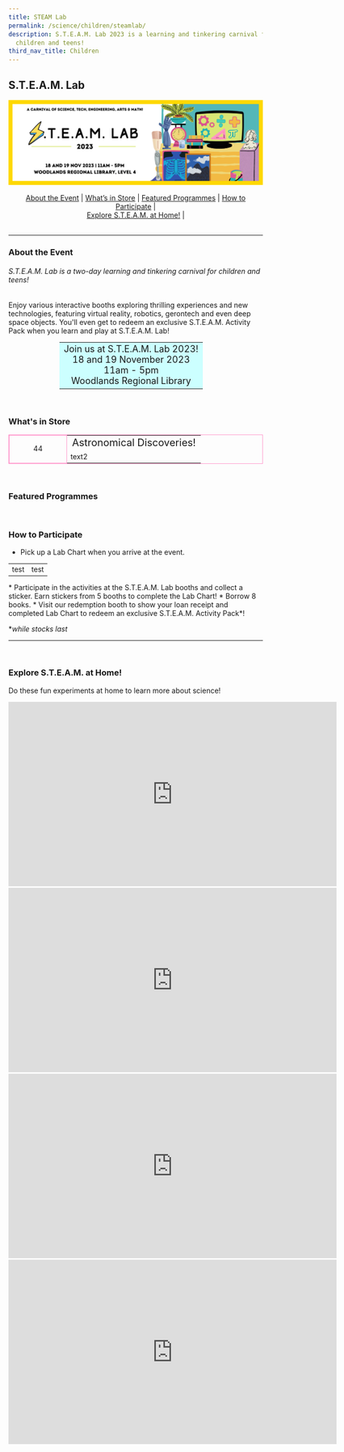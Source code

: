 ```yaml
---
title: STEAM Lab
permalink: /science/children/steamlab/
description: S.T.E.A.M. Lab 2023 is a learning and tinkering carnival for all
  children and teens!
third_nav_title: Children
---
```

<style type="text/css">
/* Links */
.content a { color: #322987; }
.content a:focus,
.content a:hover { color: #28216c; }

/* Button Outline */
.bp-button { padding-left: 1.5rem; padding-right: 1.5rem; }
.bp-button.is-primary-outline { border: 1px solid #322987; color: #322987; background-color: transparent; text-decoration: none; }
.bp-button.is-primary-outline:focus,
.bp-button.is-primary-outline:hover { border: 1px solid #322987; color: #cff2e8; background-color: #322987; text-decoration: none; }

/* Responsive Iframe */
.responsive-iframe { position: absolute; top: 0; left: 0; bottom: 0; right: 0; width: 100%; height: 100%; }
.responsive-iframe-container { position: relative; overflow: hidden; width: 100%; }
.responsive-iframe-container.ratio-16by9 { padding-top: 56.25%; }
.responsive-iframe-container.ratio-4by3 { padding-top: 75%; }
.responsive-iframe-container.ratio-3by2 { padding-top: 66.66%; }
.responsive-iframe-container.ratio-1by1 { padding-top: 100%; }
</style>

## **S.T.E.A.M. Lab**
![Banner for Steam Lab 2023](/images/steam%20lab%202023.png)

<center><a href="#about">About the Event</a> | <a href="“#booths”">What’s in Store</a> | <a href="“#programmes”">Featured Programmes</a> | <a href="“#participate”">How to Participate</a> | <br><a href="“#at-home”">Explore S.T.E.A.M. at Home!</a> |</center>
<span style="visibility: hidden"><a id="about">about</a></span>

---
### About the Event

###### S.T.E.A.M. Lab is a two-day learning and tinkering carnival for children and teens!

Enjoy various interactive booths exploring thrilling experiences and new technologies, featuring virtual reality, robotics, gerontech and even deep space objects. You'll even get to redeem an exclusive S.T.E.A.M. Activity Pack when you learn and play at S.T.E.A.M. Lab!

<center><table style="width:60%;">
<tbody>
<tr>
<td style="text-align: center; font-size:18px; background-color: #CCFFFF; font-weight:nn">Join us at S.T.E.A.M. Lab 2023!<br>
18 and 19 November 2023<br>
11am - 5pm<br>
Woodlands Regional Library</td>
</tr>
</tbody>
</table></center>

<span style="visibility: hidden"><a id="booths">booth</a></span>
### What's in Store

<table style="text-align: center; border: 1px solid #FF99CC">
<tbody>
<tr>
<td rowspan="2" style="border: 1px solid #FF99CC; text-align: center; width: 30%">44</td>
<td style="text-align: left; font-size:20px; font-weight: nn">Astronomical Discoveries!</td>
</tr>
<tr>
<td style="text-align: left">text2</td>
</tr>
</tbody>
</table>

<span style="visibility: hidden"><a id="“programmes”">programmes</a></span>
### Featured Programmes

<span style="visibility: hidden"><a id="“participate”">participate</a></span>
### How to Participate

* Pick up a Lab Chart when you arrive at the event.
<table cellpadding="5">
<tbody>
<tr>
<td>test</td>
<td>test</td>
</tr>
</tbody>
</table>
* Participate in the activities at the S.T.E.A.M. Lab booths and collect a sticker. Earn stickers from 5 booths to complete the Lab Chart!
* Borrow 8 books.
* Visit our redemption booth to show your loan receipt and completed Lab Chart to redeem an exclusive S.T.E.A.M. Activity Pack*!

**while stocks last*

---
<span style="visibility: hidden"><a id="“at-home”">at-home</a></span>
### Explore S.T.E.A.M. at Home!
Do these fun experiments at home to learn more about science!
<br>

<iframe width="650" height="365" src="https://www.youtube.com/embed/l9B7iknybmw" title="Dancing Puppet | S.T.E.A.M. Lab Mini" frameborder="0" allow="accelerometer; autoplay; clipboard-write; encrypted-media; gyroscope; picture-in-picture; web-share" allowfullscreen=""></iframe>
<br>
<iframe width="650" height="365" src="https://www.youtube.com/embed/J5EqL69pjYE" title="D.I.Y. Catapult | S.T.E.A.M. Lab Mini" frameborder="0" allow="accelerometer; autoplay; clipboard-write; encrypted-media; gyroscope; picture-in-picture; web-share" allowfullscreen=""></iframe>
<br>
<iframe width="650" height="365" src="https://www.youtube.com/embed/p6NoA5c8R1U" title="Balloon-powered Car | S.T.E.A.M. Lab Mini" frameborder="0" allow="accelerometer; autoplay; clipboard-write; encrypted-media; gyroscope; picture-in-picture; web-share" allowfullscreen=""></iframe>
<br>
<iframe width="650" height="365" src="https://www.youtube.com/embed/qDrRGM1t8fU" title="Static Electricity with Slime | S.T.E.A.M. Lab Mini" frameborder="0" allow="accelerometer; autoplay; clipboard-write; encrypted-media; gyroscope; picture-in-picture; web-share" allowfullscreen=""></iframe>

<br>